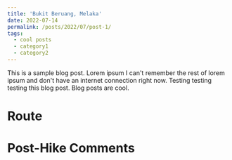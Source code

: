 ```yaml
---
title: 'Bukit Beruang, Melaka'
date: 2022-07-14
permalink: /posts/2022/07/post-1/
tags:
  - cool posts
  - category1
  - category2
---
```


This is a sample blog post. Lorem ipsum I can't remember the rest of lorem ipsum and don't have an internet connection right now. Testing testing testing this blog post. Blog posts are cool.

Route
======

Post-Hike Comments
======

